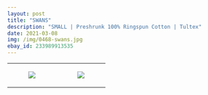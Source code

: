 ```yaml
---
layout: post
title: "SWANS"
description: "SMALL | Preshrunk 100% Ringspun Cotton | Tultex"
date: 2021-03-08
img: /img/0468-swans.jpg
ebay_id: 233989913535
---
```




<table style="width:100%;"><tr><td style="vertical-align:top;">
      <figure class="tmblr-full" data-orig-height="2048" data-orig-width="1365" data-orig-src="https://concertshirts.netlify.app/shirts/0468/0468-01.jpg"><img src="https://64.media.tumblr.com/f6efd989933a2ce338e56c0c2c2a8aa3/fd18492846beea9e-ad/s540x810/eea6eec69235107ffbb865dd5715436243e208d4.jpg" data-orig-height="2048" data-orig-width="1365" data-orig-src="https://concertshirts.netlify.app/shirts/0468/0468-01.jpg"/></figure></td>
    <td style="vertical-align:top;">
      <figure class="tmblr-full" data-orig-height="2048" data-orig-width="1365" data-orig-src="https://concertshirts.netlify.app/shirts/0468/0468-02.jpg"><img src="https://64.media.tumblr.com/c4f273c7681e0c8d278666c929524807/fd18492846beea9e-c7/s540x810/339df8fa400220159042232eb19309fc27be02db.jpg" data-orig-height="2048" data-orig-width="1365" data-orig-src="https://concertshirts.netlify.app/shirts/0468/0468-02.jpg"/></figure></td>
  </tr></table>
